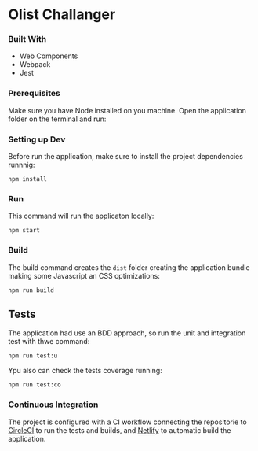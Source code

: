 # Olist Challanger


### Built With
 - Web Components
 - Webpack
 - Jest

### Prerequisites
Make sure you have Node installed on you machine. Open the application folder on the terminal and run:


### Setting up Dev

Before run the application, make sure to install the project dependencies runnnig:

```shell
npm install
```

### Run
This command will run  the applicaton locally:
```shell
npm start
```

### Build
The build command creates the ```dist``` folder creating the application bundle making some Javascript an CSS optimizations: 

```shell
npm run build
```

## Tests
The application had use an BDD approach, so run the unit and integration test with thwe command:

```shell
npm run test:u
```

Ypu also can check the tests coverage running:

```shell
npm run test:co
```

### Continuous Integration
The project is configured with a CI workflow connecting the repositorie to [CircleCI](https://circleci.com) to run the tests and builds, and [Netlify](https://netlify.com) to automatic build the application.
